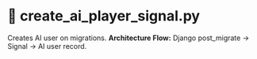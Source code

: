 # 📘 create_ai_player_signal.py
Creates AI user on migrations.
**Architecture Flow:** Django post_migrate → Signal → AI user record.
